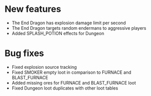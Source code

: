 # New features
* The End Dragon has explosion damage limit per second
* The End Dragon targets random endermans to aggressive players
* Added SPLASH_POTION effects for Dungeon
# Bug fixes
* Fixed explosion source tracking
* Fixed SMOKER empty loot in comparison to FURNACE and BLAST_FURNACE
* Added missing ores for FURNACE and BLAST_FURNACE loot
* Fixed Dungeon loot duplicates with other loot tables
